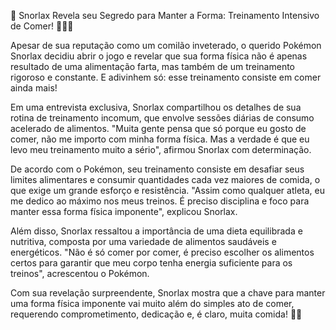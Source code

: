 🌟 Snorlax Revela seu Segredo para Manter a Forma: Treinamento Intensivo de Comer! 🏋️‍♂️🍔

Apesar de sua reputação como um comilão inveterado, o querido Pokémon Snorlax decidiu abrir o jogo e revelar que sua forma física não é apenas resultado de uma alimentação farta, mas também de um treinamento rigoroso e constante. E adivinhem só: esse treinamento consiste em comer ainda mais!

Em uma entrevista exclusiva, Snorlax compartilhou os detalhes de sua rotina de treinamento incomum, que envolve sessões diárias de consumo acelerado de alimentos. "Muita gente pensa que só porque eu gosto de comer, não me importo com minha forma física. Mas a verdade é que eu levo meu treinamento muito a sério", afirmou Snorlax com determinação.

De acordo com o Pokémon, seu treinamento consiste em desafiar seus limites alimentares e consumir quantidades cada vez maiores de comida, o que exige um grande esforço e resistência. "Assim como qualquer atleta, eu me dedico ao máximo nos meus treinos. É preciso disciplina e foco para manter essa forma física imponente", explicou Snorlax.

Além disso, Snorlax ressaltou a importância de uma dieta equilibrada e nutritiva, composta por uma variedade de alimentos saudáveis e energéticos. "Não é só comer por comer, é preciso escolher os alimentos certos para garantir que meu corpo tenha energia suficiente para os treinos", acrescentou o Pokémon.

Com sua revelação surpreendente, Snorlax mostra que a chave para manter uma forma física imponente vai muito além do simples ato de comer, requerendo comprometimento, dedicação e, é claro, muita comida! 🌟🍔